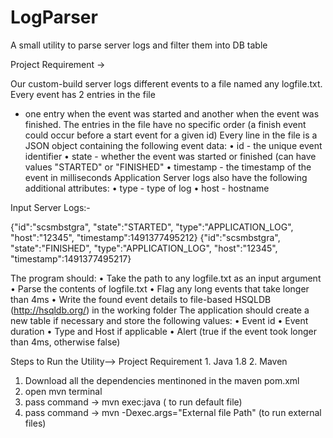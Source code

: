 # LogParser
A small utility to parse server logs and filter them into DB table 

Project Requirement ->

  Our custom-build server logs different events to a file named any  logfile.txt. Every event has 2 entries in the file
  - one entry when the event was started and another when the event was finished. The entries in the file have
  no specific order (a finish event could occur before a start event for a given id) Every line in the file is a
  JSON object containing the following event data:
  • id - the unique event identifier
  • state - whether the event was started or finished (can have values "STARTED" or "FINISHED"
  • timestamp - the timestamp of the event in milliseconds
  Application Server logs also have the following additional attributes:
  • type - type of log
  • host - hostname
  
  Input Server Logs:-
  
  {"id":"scsmbstgra", "state":"STARTED", "type":"APPLICATION_LOG", "host":"12345", "timestamp":1491377495212}
{"id":"scsmbstgra", "state":"FINISHED", "type":"APPLICATION_LOG", "host":"12345", "timestamp":1491377495217}

  
The program should:
• Take the path to any logfile.txt as an input argument
• Parse the contents of logfile.txt
• Flag any long events that take longer than 4ms
• Write the found event details to file-based HSQLDB (http://hsqldb.org/) in the working folder The
application should create a new table if necessary and store the following values:
• Event id
• Event duration
• Type and Host if applicable
• Alert (true if the event took longer than 4ms, otherwise false) 

Steps to Run the Utility-->
  Project Requirement
    1. Java 1.8
    2. Maven
1. Download all the dependencies mentinoned in the maven pom.xml
2. open mvn terminal
3. pass command -> mvn exec:java ( to run default file)
4. pass command -> mvn  -Dexec.args="External file Path" (to run external files)


